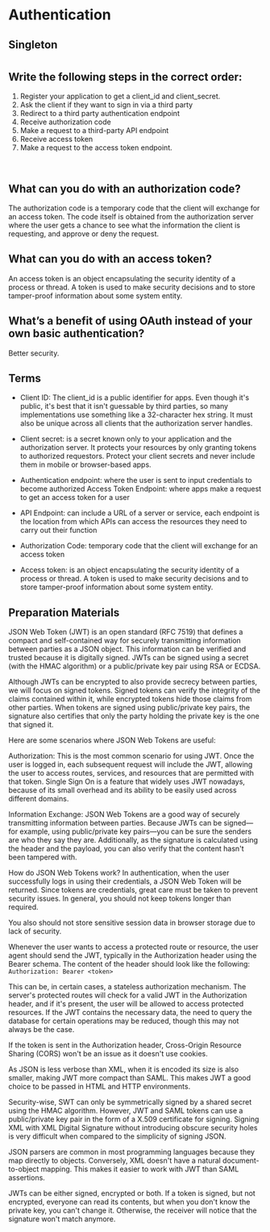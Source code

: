 # Authentication

## Singleton 

#



## Write the following steps in the correct order:
1. Register your application to get a client_id and client_secret.
2. Ask the client if they want to sign in via a third party
3. Redirect to a third party authentication endpoint
4. Receive authorization code
5. Make a request to a third-party API endpoint
6. Receive access token
7. Make a request to the access token endpoint.
  <br>


## What can you do with an authorization code?

The authorization code is a temporary code that the client will exchange for an access token. The code itself is obtained from the authorization server where the user gets a chance to see what the information the client is requesting, and approve or deny the request.<br>


## What can you do with an access token?

An access token is an object encapsulating the security identity of a process or thread. A token is used to make security decisions and to store tamper-proof information about some system entity.<br>

## What’s a benefit of using OAuth instead of your own basic authentication?

Better security.

## Terms

- Client ID: The client_id is a public identifier for apps. Even though it's public, it's best that it isn't guessable by third parties, so many implementations use something like a 32-character hex string. It must also be unique across all clients that the authorization server handles.

- Client secret:  is a secret known only to your application and the authorization server. It protects your resources by only granting tokens to authorized requestors. Protect your client secrets and never include them in mobile or browser-based apps.

- Authentication endpoint: where the user is sent to input credentials to become authorized Access Token Endpoint: where apps make a request to get an access token for a user

- API Endpoint: can include a URL of a server or service, each endpoint is the location from which APIs can access the resources they need to carry out their function

- Authorization Code: temporary code that the client will exchange for an access token

- Access token: is an object encapsulating the security identity of a process or thread. A token is used to make security decisions and to store tamper-proof information about some system entity.
  
## Preparation Materials

JSON Web Token (JWT) is an open standard (RFC 7519) that defines a compact and self-contained way for securely transmitting information between parties as a JSON object. This information can be verified and trusted because it is digitally signed. JWTs can be signed using a secret (with the HMAC algorithm) or a public/private key pair using RSA or ECDSA.

Although JWTs can be encrypted to also provide secrecy between parties, we will focus on signed tokens. Signed tokens can verify the integrity of the claims contained within it, while encrypted tokens hide those claims from other parties. When tokens are signed using public/private key pairs, the signature also certifies that only the party holding the private key is the one that signed it.

Here are some scenarios where JSON Web Tokens are useful:

Authorization: This is the most common scenario for using JWT. Once the user is logged in, each subsequent request will include the JWT, allowing the user to access routes, services, and resources that are permitted with that token. Single Sign On is a feature that widely uses JWT nowadays, because of its small overhead and its ability to be easily used across different domains.

Information Exchange: JSON Web Tokens are a good way of securely transmitting information between parties. Because JWTs can be signed—for example, using public/private key pairs—you can be sure the senders are who they say they are. Additionally, as the signature is calculated using the header and the payload, you can also verify that the content hasn't been tampered with.

How do JSON Web Tokens work?
In authentication, when the user successfully logs in using their credentials, a JSON Web Token will be returned. Since tokens are credentials, great care must be taken to prevent security issues. In general, you should not keep tokens longer than required.

You also should not store sensitive session data in browser storage due to lack of security.

Whenever the user wants to access a protected route or resource, the user agent should send the JWT, typically in the Authorization header using the Bearer schema. The content of the header should look like the following:
`Authorization: Bearer <token>`

This can be, in certain cases, a stateless authorization mechanism. The server's protected routes will check for a valid JWT in the Authorization header, and if it's present, the user will be allowed to access protected resources. If the JWT contains the necessary data, the need to query the database for certain operations may be reduced, though this may not always be the case.

If the token is sent in the Authorization header, Cross-Origin Resource Sharing (CORS) won't be an issue as it doesn't use cookies.


As JSON is less verbose than XML, when it is encoded its size is also smaller, making JWT more compact than SAML. This makes JWT a good choice to be passed in HTML and HTTP environments.

Security-wise, SWT can only be symmetrically signed by a shared secret using the HMAC algorithm. However, JWT and SAML tokens can use a public/private key pair in the form of a X.509 certificate for signing. Signing XML with XML Digital Signature without introducing obscure security holes is very difficult when compared to the simplicity of signing JSON.

JSON parsers are common in most programming languages because they map directly to objects. Conversely, XML doesn't have a natural document-to-object mapping. This makes it easier to work with JWT than SAML assertions.


JWTs can be either signed, encrypted or both. If a token is signed, but not encrypted, everyone can read its contents, but when you don't know the private key, you can't change it. Otherwise, the receiver will notice that the signature won't match anymore.
